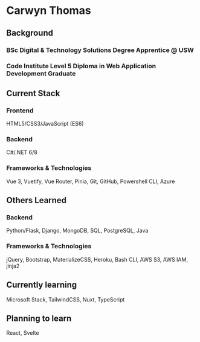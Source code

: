 # Carwyn Thomas

## Background

### BSc Digital & Technology Solutions Degree Apprentice @ USW

### Code Institute Level 5 Diploma in Web Application Development Graduate

## Current Stack

### Frontend

HTML5/CSS3/JavaScript (ES6)

### Backend

C#/.NET 6/8

### Frameworks & Technologies

Vue 3, Vuetify, Vue Router, Pinia, Git, GitHub, Powershell CLI, Azure

## Others Learned

### Backend

Python/Flask, Django, MongoDB, SQL, PostgreSQL, Java

### Frameworks & Technologies

jQuery, Bootstrap, MaterializeCSS, Heroku, Bash CLI, AWS S3, AWS IAM, jinja2

## Currently learning

Microsoft Stack, TailwindCSS, Nuxt, TypeScript

## Planning to learn

React, Svelte

<!---
carwynteifion/carwynteifion is a ✨ special ✨ repository because its `README.md` (this file) appears on your GitHub profile.
You can click the Preview link to take a look at your changes.
--->

